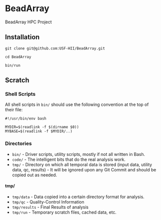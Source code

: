 # BeadArray

BeadArray HPC Project

## Installation

    git clone git@github.com:USF-HII/BeadArray.git 

    cd BeadArray

    bin/run

## Scratch

### Shell Scripts

All shell scripts in `bin/` should use the following convention at the top of their file: 

    #!/usr/bin/env bash

    MYDIR=$(readlink -f $(dirname $0))
    MYBASE=$(readlink -f $MYDIR/..)


### Directories

- `bin/` - Driver scripts, utility scripts, mostly if not all written in Bash.
- `code/` - The intelligent bits that do the real analysis work. 
- `tmp/` - Directory on which all temporal data is stored (input data, utility data, qc, results) - It will be ignored upon any Git Commit and should be copied out as needed. 

#### tmp/ 

- `tmp/data` - Data copied into a certain directory format for analysis.
- `tmp/qc` - Quality-Control Information
- `tmp/results` - Final Results of analysis 
- `tmp/run` - Temporary scratch files, cached data, etc.

 
